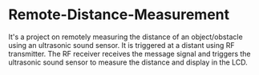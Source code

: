# Remote-Distance-Measurement
It's a project on remotely measuring the distance of an object/obstacle using an ultrasonic sound sensor. It is triggered at a distant using   RF transmitter. The RF receiver receives the message signal and triggers the ultrasonic sound sensor  to measure the distance and display in the LCD.
